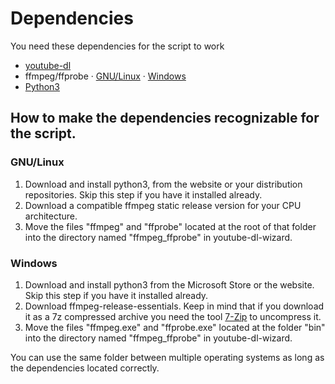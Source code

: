 # Dependencies

You need these dependencies for the script to work
- [youtube-dl](https://youtube-dl.org/downloads/latest/youtube-dl)
- ffmpeg/ffprobe
  · [GNU/Linux](https://johnvansickle.com/ffmpeg/)
  · [Windows](https://www.gyan.dev/ffmpeg/builds/)
- [Python3](https://www.python.org/downloads/)

## How to make the dependencies recognizable for the script.

### GNU/Linux
1) Download and install python3, from the website or your distribution repositories. Skip this step if you have it installed already.
2) Download a compatible ffmpeg static release version for your CPU architecture.
3) Move the files "ffmpeg" and "ffprobe" located at the root of that folder into the directory named "ffmpeg_ffprobe" in youtube-dl-wizard.

### Windows
1) Download and install python3 from the Microsoft Store or the website. Skip this step if you have it installed already.
2) Download ffmpeg-release-essentials. Keep in mind that if you download it as a 7z compressed archive you need the tool [7-Zip](https://www.7-zip.org/) to uncompress it.
3) Move the files "ffmpeg.exe" and "ffprobe.exe" located at the folder "bin" into the directory named "ffmpeg_ffprobe" in youtube-dl-wizard.

You can use the same folder between multiple operating systems as long as the dependencies located correctly.
